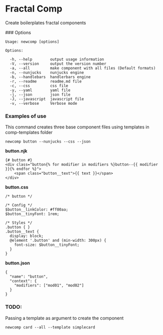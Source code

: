 # Fractal Comp

Create boilerplates fractal components

### Options

    Usage: newcomp [options]

    Options:

      -h, --help        output usage information
      -V, --version     output the version number
      -a, --all         make component with all files (Default formats)
      -n, --nunjucks    nunjucks engine
      -b, --handlebars  handlerbars engine
      -r, --readme      readme.md file
      -c, --css         css file
      -y, --yaml        yaml file
      -j, --json        json file
      -J, --javascript  javascript file
      -v, --verbose     Verbose mode

### Examples of use

This command creates three base component files using templates in comp-templates folder
  
    newcomp button --nunjucks --css --json

**button.njk**

    {# button #}
    <div class="button{% for modifier in modifiers %}button--{{ modifier }}{% endfor %}">
        <span class="button__text">{{ text }}</span>
    </div>
    
**button.css**

    /* button */

    /* Config */
    $button__linkColor: #ff00aa;
    $button__tinyFont: 1rem;

    /* Styles */
    .button { }
    .button__text {
      display: block;
      @element '.button' and (min-width: 300px) {
        font-size: $button__tinyFont;
      }
    }

**button.json**

    {
      "name": "button",
      "context": {
        "modifiers": ["mod01", "mod02"]
      }
    }

### TODO:

Passing a template as argument to create the component

    newcomp card --all --template simplecard
